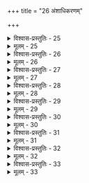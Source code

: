 +++
title = "26 अंशाधिकरणम्"

+++

<details><summary>विश्वास-प्रस्तुतिः - 25</summary>

25. जीवादत्यन्तभिन्नः पर इति बहुधा व्याहरत् सूत्रकारो  
भेदाभेदश्रुतीनां घटकनिगमतश्शात्रवं च व्यपोढम् ।  
उक्ताक्षेपे समाधावपि न समधिको हेतुरत्रास्ति सत्यं  
पादांशाद्युक्तिमुह्यद्बहुकुमतिमतक्षिप्तये त्वंशचिन्ता ॥
</details>

<details><summary>मूलम् - 25</summary>

25. जीवादत्यन्तभिन्नः पर इति बहुधा व्याहरत् सूत्रकारो  
भेदाभेदश्रुतीनां घटकनिगमतश्शात्रवं च व्यपोढम् ।  
उक्ताक्षेपे समाधावपि न समधिको हेतुरत्रास्ति सत्यं  
पादांशाद्युक्तिमुह्यद्बहुकुमतिमतक्षिप्तये त्वंशचिन्ता ॥
</details>


<details><summary>विश्वास-प्रस्तुतिः - 26</summary>

26. अंशत्वं रामकृष्णप्रभृतिषु घटतां विग्रहांशा(वता)धिकारा-  
ज्जीवे ब्रह्मांशतोक्तिर्न हि(तु) निरवयवं ब्रह्म वक्तुर्घटेत ।  
ब्रह्मा(त)दिश्चित्समष्टिः प्रतिपुरुषमिह त्वंशता चेत्ययुक्तं  
विश्वस्रष्टुर्बहु स्यामिति बहुभवनध्यातुरेकत्वसिद्धेः ॥
</details>

<details><summary>मूलम् - 26</summary>

26. अंशत्वं रामकृष्णप्रभृतिषु घटतां विग्रहांशा(वता)धिकारा-  
ज्जीवे ब्रह्मांशतोक्तिर्न हि(तु) निरवयवं ब्रह्म वक्तुर्घटेत ।  
ब्रह्मा(त)दिश्चित्समष्टिः प्रतिपुरुषमिह त्वंशता चेत्ययुक्तं  
विश्वस्रष्टुर्बहु स्यामिति बहुभवनध्यातुरेकत्वसिद्धेः ॥
</details>


<details><summary>विश्वास-प्रस्तुतिः - 27</summary>

27. व्योमैकं स्याद्धटाद्यैः पृथगुपधिगणैर्ब्रह्म बह्वंशमेवं   
तत्रोपाधिव्यपाये भवभृदयमियाद्ब्रह्मतामित्ययुक्तम् ।  
स्वानर्थारम्भदौस्थ्यात् प्रतिनियतगुणप्रत्यभिज्ञाद्यदृष्टे-  
श्छिन्नाच्छिन्नांशचिन्तोदितबहुविहतेस्साम्यशब्दाच्च मुक्तौ ॥
</details>

<details><summary>मूलम् - 27</summary>

27. व्योमैकं स्याद्धटाद्यैः पृथगुपधिगणैर्ब्रह्म बह्वंशमेवं   
तत्रोपाधिव्यपाये भवभृदयमियाद्ब्रह्मतामित्ययुक्तम् ।  
स्वानर्थारम्भदौस्थ्यात् प्रतिनियतगुणप्रत्यभिज्ञाद्यदृष्टे-  
श्छिन्नाच्छिन्नांशचिन्तोदितबहुविहतेस्साम्यशब्दाच्च मुक्तौ ॥
</details>


<details><summary>विश्वास-प्रस्तुतिः - 28</summary>

28. मायोदन्वत्यपारे प्रतिफलति मृषावीचिषु ब्रह्मचन्द्र-  
श्छायांशास्तस्य जीवा इति कतिचिदुशन्त्येत(दालोचनीय)दुन्मत्तगीतम् ।  
न ब्रह्म द्रष्टृ तेषामचिदपि हि तथा स्वेन कल्प्यो न जीवः  
कॢप्तेः प्राक् स्वात्महानेस्त्रितयसमधिकः कल्पकस्त्वत्र मृग्यः ॥
</details>

<details><summary>मूलम् - 28</summary>

28. मायोदन्वत्यपारे प्रतिफलति मृषावीचिषु ब्रह्मचन्द्र-  
श्छायांशास्तस्य जीवा इति कतिचिदुशन्त्येत(दालोचनीय)दुन्मत्तगीतम् ।  
न ब्रह्म द्रष्टृ तेषामचिदपि हि तथा स्वेन कल्प्यो न जीवः  
कॢप्तेः प्राक् स्वात्महानेस्त्रितयसमधिकः कल्पकस्त्वत्र मृग्यः ॥
</details>


<details><summary>विश्वास-प्रस्तुतिः - 29</summary>

29. सन्मात्रं ब्रह्म सर्वानुगतमिह पुनर्नित्यसिद्धास्त्रयोंऽशाः  
जीवेशाचित्प्रभेदादिति च कतिचनेदं च नोदञ्चनीयम् ।  
सत्तामात्रानुवृत्तेस्तदधिकवपुषश्शासितुर्ब्रह्मतोक्ते-  
र्ब्रह्मत्रैविध्यवाक्यं निरवयवतया निश्चितेऽन्याशयं स्यात् ॥
</details>

<details><summary>मूलम् - 29</summary>

29. सन्मात्रं ब्रह्म सर्वानुगतमिह पुनर्नित्यसिद्धास्त्रयोंऽशाः  
जीवेशाचित्प्रभेदादिति च कतिचनेदं च नोदञ्चनीयम् ।  
सत्तामात्रानुवृत्तेस्तदधिकवपुषश्शासितुर्ब्रह्मतोक्ते-  
र्ब्रह्मत्रैविध्यवाक्यं निरवयवतया निश्चितेऽन्याशयं स्यात् ॥
</details>


<details><summary>विश्वास-प्रस्तुतिः - 30</summary>

30. मेरोरंशः किरीटप्रभृतिरिति नयान्नित्यभिन्नेंऽशतोक्ति-  
स्साजात्याल्पत्वमूला गमयितुमुचितेत्यागमासन्नपक्षे ।  
अंशोक्तिस्स्यादमुख्या स हि निपुणधियामेकवस्त्वेकदेश-  
स्तस्माज्जीवो विशिष्टे भगवति गुणवत्तत्प्रकारोंऽश उक्तः ॥
</details>

<details><summary>मूलम् - 30</summary>

30. मेरोरंशः किरीटप्रभृतिरिति नयान्नित्यभिन्नेंऽशतोक्ति-  
स्साजात्याल्पत्वमूला गमयितुमुचितेत्यागमासन्नपक्षे ।  
अंशोक्तिस्स्यादमुख्या स हि निपुणधियामेकवस्त्वेकदेश-  
स्तस्माज्जीवो विशिष्टे भगवति गुणवत्तत्प्रकारोंऽश उक्तः ॥
</details>


<details><summary>विश्वास-प्रस्तुतिः - 31</summary>

31. उक्तं नित्योपलब्धिप्रभृति परमते पूर्वमेव ह्यनिष्टं  
भूयस्तादृक्प्रसङ्गः प्रकथित इह किं भोगसङ्कीर्णता(दिः)देः ।  
मैवं, पूर्वं हि बाह्यप्रसृतिमशमयत्साम्प्रतं ब्रह्मवाद-  
व्याजोत्सिक्तान् कुदृष्टीन् परिहृतिरिति च स्याद्भविष्य(न्नये)न्मतेषु ॥
</details>

<details><summary>मूलम् - 31</summary>

31. उक्तं नित्योपलब्धिप्रभृति परमते पूर्वमेव ह्यनिष्टं  
भूयस्तादृक्प्रसङ्गः प्रकथित इह किं भोगसङ्कीर्णता(दिः)देः ।  
मैवं, पूर्वं हि बाह्यप्रसृतिमशमयत्साम्प्रतं ब्रह्मवाद-  
व्याजोत्सिक्तान् कुदृष्टीन् परिहृतिरिति च स्याद्भविष्य(न्नये)न्मतेषु ॥
</details>


<details><summary>विश्वास-प्रस्तुतिः - 32</summary>

32. मिथ्याज्ञानादिचक्रे मरुति भगणवद्घूर्णमानस्य जन्तोः  
प्रत्यक्तत्त्व(ाव)प्रबोधाद्भवपरिहरणे सर्वतन्त्राविगीते ।  
शुद्धात्मज्ञानगर्भां परभजनभिदामङ्गभेदांश्च वक्ष्यन्  
मीमांसारम्भसिध्यद्वपुषमपि पुनश्शोधयामास जीवम् ॥
</details>

<details><summary>मूलम् - 32</summary>

32. मिथ्याज्ञानादिचक्रे मरुति भगणवद्घूर्णमानस्य जन्तोः  
प्रत्यक्तत्त्व(ाव)प्रबोधाद्भवपरिहरणे सर्वतन्त्राविगीते ।  
शुद्धात्मज्ञानगर्भां परभजनभिदामङ्गभेदांश्च वक्ष्यन्  
मीमांसारम्भसिध्यद्वपुषमपि पुनश्शोधयामास जीवम् ॥
</details>


<details><summary>विश्वास-प्रस्तुतिः - 33</summary>

33. कॢप्तिर्व्योमादिकेऽपि क्रमभुवि च विभोः प्राच्यतत्त्वैर्विशिष्टा-  
ज्जीवस्यौपाधिकौ तु प्रजननविलयौ चिद्घनज्ञातृताऽस्य ।  
कर्तृत्वं पारतन्त्र्यं गुणतनुनयतो विश्वरूपांशता चे-  
त्याम्नायान्योन्यबाधव्यपनयनवियत्पादसाध्यानि सप्त ॥
</details>

<details><summary>मूलम् - 33</summary>

33. कॢप्तिर्व्योमादिकेऽपि क्रमभुवि च विभोः प्राच्यतत्त्वैर्विशिष्टा-  
ज्जीवस्यौपाधिकौ तु प्रजननविलयौ चिद्घनज्ञातृताऽस्य ।  
कर्तृत्वं पारतन्त्र्यं गुणतनुनयतो विश्वरूपांशता चे-  
त्याम्नायान्योन्यबाधव्यपनयनवियत्पादसाध्यानि सप्त ॥
</details>